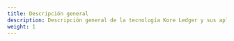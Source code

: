 ```yaml
---
title: Descripción general
description: Descripción general de la tecnología Kore Ledger y sus aplicaciones.
weight: 1
---
```


